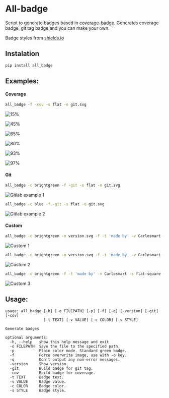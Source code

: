 # All-badge

Script to generate badges based in [coverage-badge](https://github.com/dbrgn/coverage-badge). Generates coverage badge, git tag badge and you can make your own.

Badge styles from [shields.io](https://shields.io)

## Instalation
```bash
pip install all_badge
```

## Examples:

#### Coverage
```bash
all_badge -f -cov -s flat -o git.svg
```
![15%](https://cdn.rawgit.com/carlosmart626/all-badge/master/media/15.svg)

![45%](https://cdn.rawgit.com/carlosmart626/all-badge/master/media/45.svg)

![65%](https://cdn.rawgit.com/carlosmart626/all-badge/master/media/65.svg)

![80%](https://cdn.rawgit.com/carlosmart626/all-badge/master/media/80.svg)

![93%](https://cdn.rawgit.com/carlosmart626/all-badge/master/media/93.svg)

![97%](https://cdn.rawgit.com/carlosmart626/all-badge/master/media/97.svg)


#### Git
```bash
all_badge -c brightgreen -f -git -s flat -o git.svg
```
![Gitlab example 1](https://cdn.rawgit.com/carlosmart626/all-badge/master/media/git.svg)

```bash
all_badge -c blue -f -git -s flat -o git.svg
```
![Gitlab example 2](https://cdn.rawgit.com/carlosmart626/all-badge/master/media/git-2.svg)

#### Custom
```bash
all_badge -c brightgreen -o version.svg -f -t 'made by' -v Carlosmart -s flat
```

![Custom 1](https://cdn.rawgit.com/carlosmart626/all-badge/master/media/example-custom.svg)

```bash
all_badge -c brightgreen -o version.svg -f -t 'made by' -v Carlosmart -s for-the-edge
```

![Custom 2](https://cdn.rawgit.com/carlosmart626/all-badge/master/media/example-custom-2.svg)

```bash
all_badge -c brightgreen -f -t 'made by' -v Carlosmart -s flat-square -o media/example-custom-3.svg
```
![Custom 3](https://cdn.rawgit.com/carlosmart626/all-badge/master/media/example-custom-3.svg)

## Usage:
```
usage: all_badge [-h] [-o FILEPATH] [-p] [-f] [-q] [-version] [-git] [-cov]
                 [-t TEXT] [-v VALUE] [-c COLOR] [-s STYLE]

Generate badges

optional arguments:
  -h, --help   show this help message and exit
  -o FILEPATH  Save the file to the specified path.
  -p           Plain color mode. Standard green badge.
  -f           Force overwrite image, use with -o key.
  -q           Don't output any non-error messages.
  -version     Show version.
  -git         Build badge for git tag.
  -cov         Build badge for coverage.
  -t TEXT      Badge text.
  -v VALUE     Badge value.
  -c COLOR     Badge color.
  -s STYLE     Badge style.
```